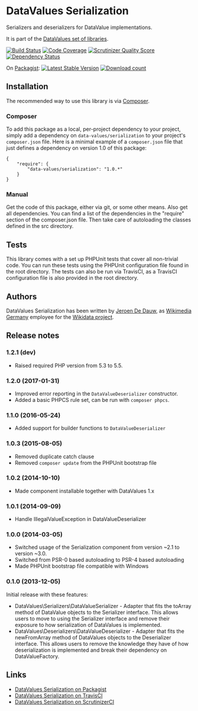 # DataValues Serialization

Serializers and deserializers for DataValue implementations.

It is part of the [DataValues set of libraries](https://github.com/DataValues).

[![Build Status](https://secure.travis-ci.org/DataValues/Serialization.png?branch=master)](http://travis-ci.org/DataValues/Serialization)
[![Code Coverage](https://scrutinizer-ci.com/g/DataValues/Serialization/badges/coverage.png?s=3e52443ffbf18b98804feb7c02ba4416f3f986cb)](https://scrutinizer-ci.com/g/DataValues/Serialization/)
[![Scrutinizer Quality Score](https://scrutinizer-ci.com/g/DataValues/Serialization/badges/quality-score.png?s=818787ea88853bbfb76dc226eb4ab755729141c5)](https://scrutinizer-ci.com/g/DataValues/Serialization/)
[![Dependency Status](https://www.versioneye.com/php/data-values:serialization/badge.png)](https://www.versioneye.com/php/data-values:serialization)

On [Packagist](https://packagist.org/packages/data-values/serialization):
[![Latest Stable Version](https://poser.pugx.org/data-values/serialization/version.png)](https://packagist.org/packages/data-values/serialization)
[![Download count](https://poser.pugx.org/data-values/serialization/d/total.png)](https://packagist.org/packages/data-values/serialization)

## Installation

The recommended way to use this library is via [Composer](http://getcomposer.org/).

### Composer

To add this package as a local, per-project dependency to your project, simply add a
dependency on `data-values/serialization` to your project's `composer.json` file.
Here is a minimal example of a `composer.json` file that just defines a dependency on
version 1.0 of this package:

    {
        "require": {
            "data-values/serialization": "1.0.*"
        }
    }

### Manual

Get the code of this package, either via git, or some other means. Also get all dependencies.
You can find a list of the dependencies in the "require" section of the composer.json file.
Then take care of autoloading the classes defined in the src directory.

## Tests

This library comes with a set up PHPUnit tests that cover all non-trivial code. You can run these
tests using the PHPUnit configuration file found in the root directory. The tests can also be run
via TravisCI, as a TravisCI configuration file is also provided in the root directory.

## Authors

DataValues Serialization has been written by [Jeroen De Dauw](https://github.com/JeroenDeDauw),
as [Wikimedia Germany](https://wikimedia.de) employee for the [Wikidata project](https://wikidata.org/).

## Release notes

### 1.2.1 (dev)

* Raised required PHP version from 5.3 to 5.5.

### 1.2.0 (2017-01-31)

* Improved error reporting in the `DataValueDeserializer` constructor.
* Added a basic PHPCS rule set, can be run with `composer phpcs`.

### 1.1.0 (2016-05-24)

* Added support for builder functions to `DataValueDeserializer`

### 1.0.3 (2015-08-05)

* Removed duplicate catch clause
* Removed `composer update` from the PHPUnit bootstrap file

### 1.0.2 (2014-10-10)

* Made component installable together with DataValues 1.x

### 1.0.1 (2014-09-09)

* Handle IllegalValueException in DataValueDeserializer

### 1.0.0 (2014-03-05)

* Switched usage of the Serialization component from version ~2.1 to version ~3.0.
* Switched from PSR-0 based autoloading to PSR-4 based autoloading
* Made PHPUnit bootstrap file compatible with Windows

### 0.1.0 (2013-12-05)

Initial release with these features:

* DataValues\Serializers\DataValueSerializer - Adapter that fits the toArray method of DataValue
objects to the Serializer interface. This allows users to move to using the Serializer interface
and remove their exposure to how serialization of DataValues is implemented.
* DataValues\Deserializers\DataValueDeserializer - Adapter that fits the newFromArray method of
DataValues objects to the Deserializer interface. This allows users to remove the knowledge they
have of how deserialization is implemented and break their dependency on DataValueFactory.

## Links

* [DataValues Serialization on Packagist](https://packagist.org/packages/data-values/serialization)
* [DataValues Serialization on TravisCI](https://travis-ci.org/DataValues/Serialization)
* [DataValues Serialization on ScrutinizerCI](https://scrutinizer-ci.com/g/DataValues/Serialization/)
